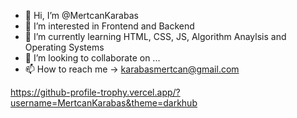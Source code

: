 - 👋 Hi, I’m @MertcanKarabas
- 👀 I’m interested in Frontend and Backend
- 🌱 I’m currently learning HTML, CSS, JS, Algorithm Anaylsis and Operating Systems 
- 💞️ I’m looking to collaborate on ...
- 📫 How to reach me -> karabasmertcan@gmail.com

<!---
MertcanKarabas/MertcanKarabas is a ✨ special ✨ repository because its `README.md` (this file) appears on your GitHub profile.
You can click the Preview link to take a look at your changes.
--->
https://github-profile-trophy.vercel.app/?username=MertcanKarabas&theme=darkhub
